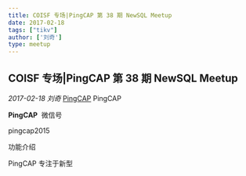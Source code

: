 ```yaml
---
title: COISF 专场|PingCAP 第 38 期 NewSQL Meetup
date: 2017-02-18
tags: ["tikv"]
author: ['刘奇']
type: meetup
---
```


## COISF 专场|PingCAP 第 38 期 NewSQL Meetup

*2017-02-18* *刘奇* [PingCAP](##)
PingCAP

**PingCAP** ![]()
微信号

pingcap2015

功能介绍

PingCAP 专注于新型